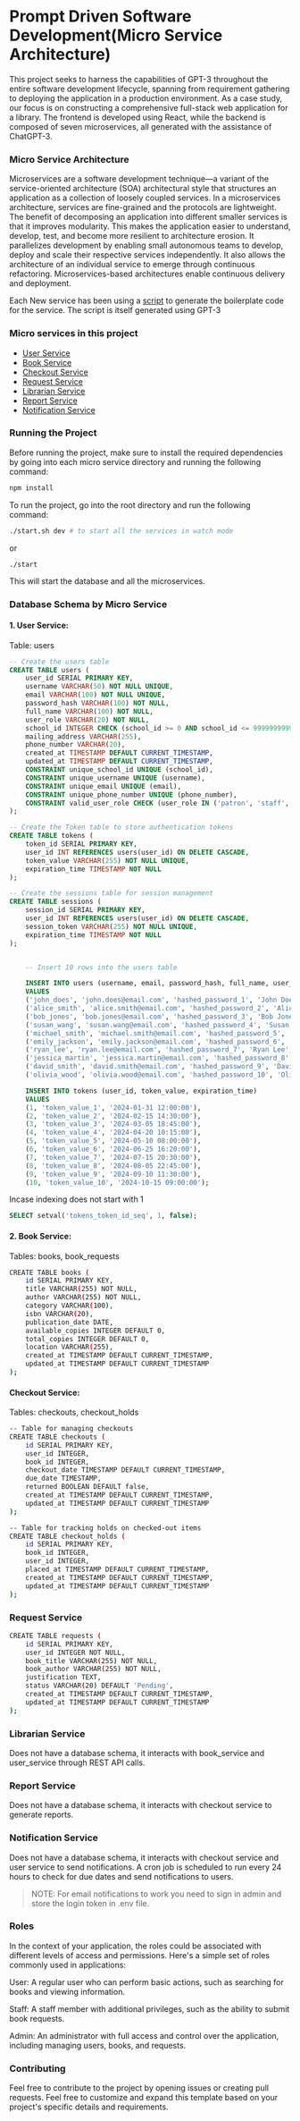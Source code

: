# Prompt Driven Software Development(Micro Service Architecture)

This project seeks to harness the capabilities of GPT-3 throughout the entire software development lifecycle, spanning from requirement gathering to deploying the application in a production environment. As a case study, our focus is on constructing a comprehensive full-stack web application for a library. The frontend is developed using React, while the backend is composed of seven microservices, all generated with the assistance of ChatGPT-3.

### Micro Service Architecture

Microservices are a software development technique—a variant of the service-oriented architecture (SOA) architectural style that structures an application as a collection of loosely coupled services. In a microservices architecture, services are fine-grained and the protocols are lightweight. The benefit of decomposing an application into different smaller services is that it improves modularity. This makes the application easier to understand, develop, test, and become more resilient to architecture erosion. It parallelizes development by enabling small autonomous teams to develop, deploy and scale their respective services independently. It also allows the architecture of an individual service to emerge through continuous refactoring. Microservices-based architectures enable continuous delivery and deployment.

Each New service has been using a [script](./create_service.sh) to generate the boilerplate code for the service. The script is itself generated using GPT-3

### Micro services in this project

- [User Service](./user_service/)
- [Book Service](./book_service/)
- [Checkout Service](./checkout_service/)
- [Request Service](./request_service/)
- [Librarian Service](./librarian_service/)
- [Report Service](./report_service/)
- [Notification Service](./notification_service/)

### Running the Project

Before running the project, make sure to install the required dependencies by going into each micro service directory and running the following command:

```bash
npm install
```

To run the project, go into the root directory and run the following command:

```bash
./start.sh dev # to start all the services in watch mode
```

or

```
./start
```

This will start the database and all the microservices.

### Database Schema by Micro Service

#### 1. User Service:

Table: users

```SQL
-- Create the users table
CREATE TABLE users (
    user_id SERIAL PRIMARY KEY,
    username VARCHAR(50) NOT NULL UNIQUE,
    email VARCHAR(100) NOT NULL UNIQUE,
    password_hash VARCHAR(100) NOT NULL,
    full_name VARCHAR(100) NOT NULL,
    user_role VARCHAR(20) NOT NULL,
    school_id INTEGER CHECK (school_id >= 0 AND school_id <= 9999999999),
    mailing_address VARCHAR(255),
    phone_number VARCHAR(20),
    created_at TIMESTAMP DEFAULT CURRENT_TIMESTAMP,
    updated_at TIMESTAMP DEFAULT CURRENT_TIMESTAMP,
    CONSTRAINT unique_school_id UNIQUE (school_id),
    CONSTRAINT unique_username UNIQUE (username),
    CONSTRAINT unique_email UNIQUE (email),
    CONSTRAINT unique_phone_number UNIQUE (phone_number),
    CONSTRAINT valid_user_role CHECK (user_role IN ('patron', 'staff', 'librarian'))
);

-- Create the Token table to store authentication tokens
CREATE TABLE tokens (
    token_id SERIAL PRIMARY KEY,
    user_id INT REFERENCES users(user_id) ON DELETE CASCADE,
    token_value VARCHAR(255) NOT NULL UNIQUE,
    expiration_time TIMESTAMP NOT NULL
);

-- Create the sessions table for session management
CREATE TABLE sessions (
    session_id SERIAL PRIMARY KEY,
    user_id INT REFERENCES users(user_id) ON DELETE CASCADE,
    session_token VARCHAR(255) NOT NULL UNIQUE,
    expiration_time TIMESTAMP NOT NULL
);


    -- Insert 10 rows into the users table

    INSERT INTO users (username, email, password_hash, full_name, user_role, school_id, mailing_address, phone_number)
    VALUES
    ('john_does', 'john.does@email.com', 'hashed_password_1', 'John Doe', 'patron', 123256789, '123 Main St, Cityville', '123-456-7890'),
    ('alice_smith', 'alice.smith@email.com', 'hashed_password_2', 'Alice Smith', 'staff', 987654321, '456 Oak St, Townsville', '987-654-3210'),
    ('bob_jones', 'bob.jones@email.com', 'hashed_password_3', 'Bob Jones', 'patron', 555555555, '789 Pine St, Villagetown', '555-555-5555'),
    ('susan_wang', 'susan.wang@email.com', 'hashed_password_4', 'Susan Wang', 'patron', 111122223, '101 Elm St, Hamlet', '111-222-3333'),
    ('michael_smith', 'michael.smith@email.com', 'hashed_password_5', 'Michael Smith', 'staff', 444433332, '202 Cedar St, Suburbia', '444-333-2222'),
    ('emily_jackson', 'emily.jackson@email.com', 'hashed_password_6', 'Emily Jackson', 'patron', 666677778, '303 Birch St, Countryside', '666-777-8888'),
    ('ryan_lee', 'ryan.lee@email.com', 'hashed_password_7', 'Ryan Lee', 'staff', 999900001, '404 Maple St, Downtown', '999-000-0111'),
    ('jessica_martin', 'jessica.martin@email.com', 'hashed_password_8', 'Jessica Martin', 'patron', 121212121, '505 Oak St, Riverside', '121-212-1212'),
    ('david_smith', 'david.smith@email.com', 'hashed_password_9', 'David Smith', 'patron', 777788889, '606 Pine St, Uptown', '777-888-9999'),
    ('olivia_wood', 'olivia.wood@email.com', 'hashed_password_10', 'Olivia Wood', 'staff', 333344445, '707 Birch St, Outskirts', '333-444-5555');

    INSERT INTO tokens (user_id, token_value, expiration_time)
    VALUES
    (1, 'token_value_1', '2024-01-31 12:00:00'),
    (2, 'token_value_2', '2024-02-15 14:30:00'),
    (3, 'token_value_3', '2024-03-05 18:45:00'),
    (4, 'token_value_4', '2024-04-20 10:15:00'),
    (5, 'token_value_5', '2024-05-10 08:00:00'),
    (6, 'token_value_6', '2024-06-25 16:20:00'),
    (7, 'token_value_7', '2024-07-15 20:30:00'),
    (8, 'token_value_8', '2024-08-05 22:45:00'),
    (9, 'token_value_9', '2024-09-10 11:30:00'),
    (10, 'token_value_10', '2024-10-15 09:00:00');
```

Incase indexing does not start with 1

```SQL
SELECT setval('tokens_token_id_seq', 1, false);
```

#### 2. Book Service:

Tables: books, book_requests

```bash
CREATE TABLE books (
    id SERIAL PRIMARY KEY,
    title VARCHAR(255) NOT NULL,
    author VARCHAR(255) NOT NULL,
    category VARCHAR(100),
    isbn VARCHAR(20),
    publication_date DATE,
    available_copies INTEGER DEFAULT 0,
    total_copies INTEGER DEFAULT 0,
    location VARCHAR(255),
    created_at TIMESTAMP DEFAULT CURRENT_TIMESTAMP,
    updated_at TIMESTAMP DEFAULT CURRENT_TIMESTAMP
);
```

#### Checkout Service:

Tables: checkouts, checkout_holds

```bash
-- Table for managing checkouts
CREATE TABLE checkouts (
    id SERIAL PRIMARY KEY,
    user_id INTEGER,
    book_id INTEGER,
    checkout_date TIMESTAMP DEFAULT CURRENT_TIMESTAMP,
    due_date TIMESTAMP,
    returned BOOLEAN DEFAULT false,
    created_at TIMESTAMP DEFAULT CURRENT_TIMESTAMP,
    updated_at TIMESTAMP DEFAULT CURRENT_TIMESTAMP
);

-- Table for tracking holds on checked-out items
CREATE TABLE checkout_holds (
    id SERIAL PRIMARY KEY,
    book_id INTEGER,
    user_id INTEGER,
    placed_at TIMESTAMP DEFAULT CURRENT_TIMESTAMP,
    created_at TIMESTAMP DEFAULT CURRENT_TIMESTAMP,
    updated_at TIMESTAMP DEFAULT CURRENT_TIMESTAMP
);
```

### Request Service

```bash
CREATE TABLE requests (
    id SERIAL PRIMARY KEY,
    user_id INTEGER NOT NULL,
    book_title VARCHAR(255) NOT NULL,
    book_author VARCHAR(255) NOT NULL,
    justification TEXT,
    status VARCHAR(20) DEFAULT 'Pending',
    created_at TIMESTAMP DEFAULT CURRENT_TIMESTAMP,
    updated_at TIMESTAMP DEFAULT CURRENT_TIMESTAMP
);
```

### Librarian Service

Does not have a database schema, it interacts with book_service and user_service through REST API calls.

### Report Service

Does not have a database schema, it interacts with checkout service to generate reports.

### Notification Service

Does not have a database schema, it interacts with checkout service and user service to send notifications.
A cron job is scheduled to run every 24 hours to check for due dates and send notifications to users.

> NOTE: For email notifications to work you need to sign in admin and store the login token in .env file.

### Roles

In the context of your application, the roles could be associated with different levels of access and permissions. Here's a simple set of roles commonly used in applications:

User: A regular user who can perform basic actions, such as searching for books and viewing information.

Staff: A staff member with additional privileges, such as the ability to submit book requests.

Admin: An administrator with full access and control over the application, including managing users, books, and requests.

### Contributing

Feel free to contribute to the project by opening issues or creating pull requests.
Feel free to customize and expand this template based on your project's specific details and requirements.
